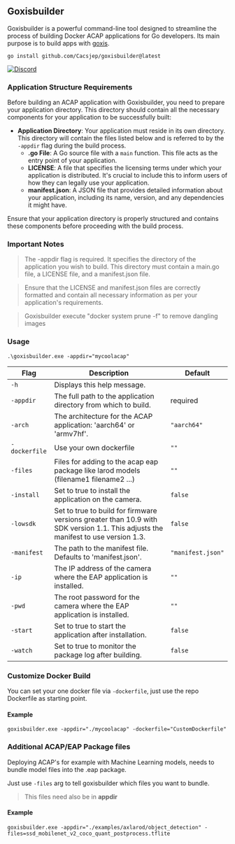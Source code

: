 ## Goxisbuilder

Goxisbuilder is a powerful command-line tool designed to streamline the process of building Docker ACAP applications for Go developers. 
Its main purpose is to build apps with [goxis](https://github.com/Cacsjep/goxis).

```shell
go install github.com/Cacsjep/goxisbuilder@latest
```

[![Discord](https://img.shields.io/badge/Discord-Join%20us-blue?style=for-the-badge&logo=discord)](https://discord.gg/we6EqDSJ)

### Application Structure Requirements
Before building an ACAP application with Goxisbuilder, you need to prepare your application directory. This directory should contain all the necessary components for your application to be successfully built:

- **Application Directory**: Your application must reside in its own directory. This directory will contain the files listed below and is referred to by the `-appdir` flag during the build process.
  - **.go File**: A Go source file with a `main` function. This file acts as the entry point of your application.
  - **LICENSE**: A file that specifies the licensing terms under which your application is distributed. It's crucial to include this to inform users of how they can legally use your application.
  - **manifest.json**: A JSON file that provides detailed information about your application, including its name, version, and any dependencies it might have.

Ensure that your application directory is properly structured and contains these components before proceeding with the build process.

### Important Notes
> The -appdir flag is required. It specifies the directory of the application you wish to build. This directory must contain a main.go file, a LICENSE file, and a manifest.json file.

> Ensure that the LICENSE and manifest.json files are correctly formatted and contain all necessary information as per your application's requirements.

> Goxisbuilder execute "docker system prune -f" to remove dangling images 

### Usage

```shell
.\goxisbuilder.exe -appdir="mycoolacap"
```

| Flag              | Description                                                                                                                      | Default           |
| ----------------- | -------------------------------------------------------------------------------------------------------------------------------- | ----------------- |
| `-h`              | Displays this help message.                                                                                                      |                   |
| `-appdir`         | The full path to the application directory from which to build.                                                                  | required          |
| `-arch`           | The architecture for the ACAP application: 'aarch64' or 'armv7hf'.                                                               | `"aarch64"`       |
| `-dockerfile`     | Use your own dockerfile                                                                                                          | `""`       |
| `-files`          | Files for adding to the acap eap package like larod models (filename1 filename2 ...)                                             | `""`       |
| `-install`        | Set to true to install the application on the camera.                                                                            | `false`           |
| `-lowsdk`         | Set to true to build for firmware versions greater than 10.9 with SDK version 1.1. This adjusts the manifest to use version 1.3. | `false`           |
| `-manifest`       | The path to the manifest file. Defaults to 'manifest.json'.                                                                      | `"manifest.json"` |
| `-ip`             | The IP address of the camera where the EAP application is installed.                                                             | `""`              |
| `-pwd`            | The root password for the camera where the EAP application is installed.                                                         | `""`              |
| `-start`          | Set to true to start the application after installation.                                                                         | `false`           |
| `-watch`          | Set to true to monitor the package log after building.                                                                           | `false`           |

### Customize Docker Build
You can set your one docker file via `-dockerfile`,
just use the repo Dockerfile as starting point.

#### Example
```
goxisbuilder.exe -appdir="./mycoolacap" -dockerfile="CustomDockerfile"
```


### Additional ACAP/EAP Package files
Deploying ACAP's for example with Machine Learning models,
needs to bundle model files into the .eap package.

Just use `-files` arg to tell goxisbuilder which files you want to bundle.
>This files need also be in **appdir**

#### Example
```
goxisbuilder.exe -appdir="./examples/axlarod/object_detection" -files=ssd_mobilenet_v2_coco_quant_postprocess.tflite
```
